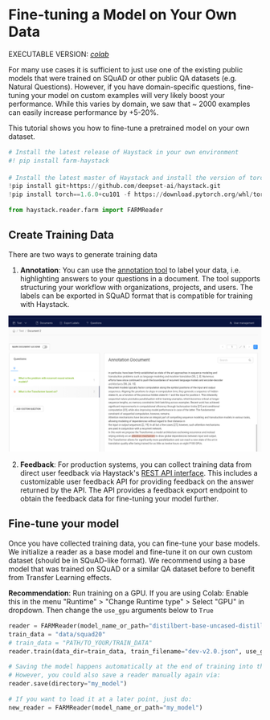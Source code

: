 <!---
title: "Tutorial 2"
metaTitle: "Fine-tuning a model on your own data"
metaDescription: ""
slug: "/docs/tutorial2"
date: "2020-09-03"
id: "tutorial2md"
--->

# Fine-tuning a Model on Your Own Data

EXECUTABLE VERSION: [*colab*](https://colab.research.google.com/github/deepset-ai/haystack/blob/master/tutorials/Tutorial2_Finetune_a_model_on_your_data.ipynb)

For many use cases it is sufficient to just use one of the existing public models that were trained on SQuAD or other public QA datasets (e.g. Natural Questions).
However, if you have domain-specific questions, fine-tuning your model on custom examples will very likely boost your performance.
While this varies by domain, we saw that ~ 2000 examples can easily increase performance by +5-20%.

This tutorial shows you how to fine-tune a pretrained model on your own dataset.


```python
# Install the latest release of Haystack in your own environment 
#! pip install farm-haystack

# Install the latest master of Haystack and install the version of torch that works with the colab GPUs
!pip install git+https://github.com/deepset-ai/haystack.git
!pip install torch==1.6.0+cu101 -f https://download.pytorch.org/whl/torch_stable.html
```


```python
from haystack.reader.farm import FARMReader
```


## Create Training Data

There are two ways to generate training data

1. **Annotation**: You can use the [annotation tool](https://github.com/deepset-ai/haystack#labeling-tool) to label your data, i.e. highlighting answers to your questions in a document. The tool supports structuring your workflow with organizations, projects, and users. The labels can be exported in SQuAD format that is compatible for training with Haystack.

![Snapshot of the annotation tool](https://raw.githubusercontent.com/deepset-ai/haystack/master/docs/img/annotation_tool.png)

2. **Feedback**: For production systems, you can collect training data from direct user feedback via Haystack's [REST API interface](https://github.com/deepset-ai/haystack#rest-api). This includes a customizable user feedback API for providing feedback on the answer returned by the API. The API provides a feedback export endpoint to obtain the feedback data for fine-tuning your model further.


## Fine-tune your model

Once you have collected training data, you can fine-tune your base models.
We initialize a reader as a base model and fine-tune it on our own custom dataset (should be in SQuAD-like format).
We recommend using a base model that was trained on SQuAD or a similar QA dataset before to benefit from Transfer Learning effects.

**Recommendation**: Run training on a GPU.
If you are using Colab: Enable this in the menu "Runtime" > "Change Runtime type" > Select "GPU" in dropdown.
Then change the `use_gpu` arguments below to `True`


```python
reader = FARMReader(model_name_or_path="distilbert-base-uncased-distilled-squad", use_gpu=True)
train_data = "data/squad20"
# train_data = "PATH/TO_YOUR/TRAIN_DATA" 
reader.train(data_dir=train_data, train_filename="dev-v2.0.json", use_gpu=True, n_epochs=1, save_dir="my_model")
```


```python
# Saving the model happens automatically at the end of training into the `save_dir` you specified
# However, you could also save a reader manually again via:
reader.save(directory="my_model")
```


```python
# If you want to load it at a later point, just do:
new_reader = FARMReader(model_name_or_path="my_model")
```
